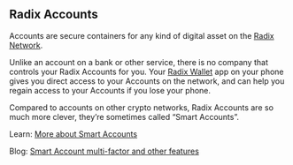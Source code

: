 ## Radix Accounts

Accounts are secure containers for any kind of digital asset on the [Radix Network](?glossaryAnchor=radixnetwork).

Unlike an account on a bank or other service, there is no company that controls your Radix Accounts for you. Your [Radix Wallet](?glossaryAnchor=radixwallet) app on your phone gives you direct access to your Accounts on the network, and can help you regain access to your Accounts if you lose your phone.

Compared to accounts on other crypto networks, Radix Accounts are so much more clever, they’re sometimes called “Smart Accounts”.

Learn: [More about Smart Accounts](https://learn.radixdlt.com/article/what-are-smart-accounts)

Blog: [Smart Account multi-factor and other features](https://www.radixdlt.com/blog/how-radix-multi-factor-smart-accounts-work-and-what-they-can-do)
